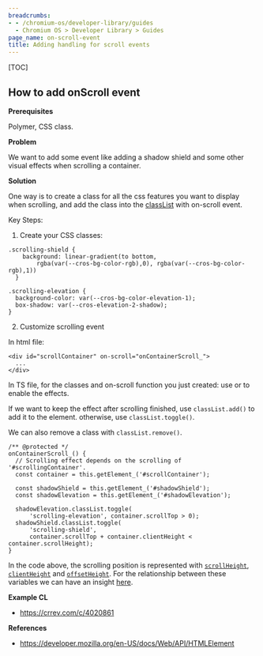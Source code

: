 ```yaml
---
breadcrumbs:
- - /chromium-os/developer-library/guides
  - Chromium OS > Developer Library > Guides
page_name: on-scroll-event
title: Adding handling for scroll events
---
```


[TOC]

## How to add onScroll event

**Prerequisites**

Polymer, CSS class.

**Problem**

We want to add some event like adding a shadow shield and some other visual
effects when scrolling a container.

**Solution**

One way is to create a class for all the css features you want to display when
scrolling, and add the class into the
[classList](https://developer.mozilla.org/en-US/docs/Web/API/Element/classList)
with on-scroll event.

Key Steps:

1.  Create your CSS classes:

```
.scrolling-shield {
    background: linear-gradient(to bottom,
        rgba(var(--cros-bg-color-rgb),0), rgba(var(--cros-bg-color-rgb),1))
  }

.scrolling-elevation {
  background-color: var(--cros-bg-color-elevation-1);
  box-shadow: var(--cros-elevation-2-shadow);
}
```

2.  Customize scrolling event

In html file:

```
<div id="scrollContainer" on-scroll="onContainerScroll_">
  ...
</div>
```

In TS file, for the classes and on-scroll function you just created: use or to
enable the effects.

If we want to keep the effect after scrolling finished, use `classList.add()` to
add it to the element. otherwise, use `classList.toggle()`.

We can also remove a class with `classList.remove()`.

```
/** @protected */
onContainerScroll_() {
  // Scrolling effect depends on the scrolling of '#scrollingContainer'.
  const container = this.getElement_('#scrollContainer');

  const shadowShield = this.getElement_('#shadowShield');
  const shadowElevation = this.getElement_('#shadowElevation');

  shadowElevation.classList.toggle(
      'scrolling-elevation', container.scrollTop > 0);
  shadowShield.classList.toggle(
      'scrolling-shield',
      container.scrollTop + container.clientHeight < container.scrollHeight);
}
```

In the code above, the scrolling position is represented with
[`scrollHeight`](https://developer.mozilla.org/en-US/docs/Web/API/Element/scrollHeight),
[`clientHeight`](https://developer.mozilla.org/en-US/docs/Web/API/Element/clientHeight)
and
[`offsetHeight`](https://developer.mozilla.org/en-US/docs/Web/API/HTMLElement/offsetHeight).
For the relationship between these variables we can have an insight
[here](https://stackoverflow.com/a/22675563).

**Example CL**

*   https://crrev.com/c/4020861

**References**

*   https://developer.mozilla.org/en-US/docs/Web/API/HTMLElement
